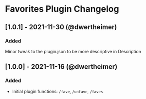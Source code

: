# Favorites Plugin Changelog

## [1.0.1] - 2021-11-30 (@dwertheimer)
### Added
Minor tweak to the plugin.json to be more descriptive in Description 

## [1.0.0] - 2021-11-16 (@dwertheimer)
### Added
- Initial plugin functions: `/fave`, `/unfave`, `/faves`